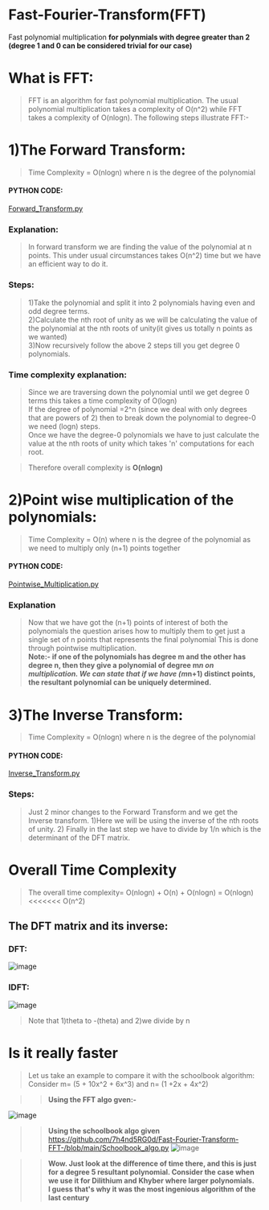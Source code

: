 # Fast-Fourier-Transform(FFT)
Fast polynomial multiplication **for polynmials with degree greater than 2 (degree 1 and 0 can be considered trivial for our case)**

# What is FFT:
> FFT is an algorithm for fast polynomial multiplication. The usual polynomial multiplication takes a complexity of O(n^2) while FFT takes a complexity of O(nlogn).
The following steps illustrate FFT:-


# 1)The Forward Transform:
> Time Complexity = O(nlogn) where n is the degree of the polynomial 

#### PYTHON CODE:
[Forward_Transform.py](https://github.com/7h4nd5RG0d/Fast-Fourier-Transform-FFT-/blob/main/Foward_Transform.py)

### Explanation:
> In forward transform we are finding the value of the polynomial at n points. This under usual circumstances takes O(n^2) time but we have an efficient way to do it.
### Steps:
> 1)Take the polynomial and split it into 2 polynomials having even and odd degree terms.  
> 2)Calculate the nth root of unity as we will be calculating the value of the polynomial at the nth roots of unity(it gives us totally n points as we wanted)    
> 3)Now recursively follow the above 2 steps till you get degree 0 polynomials.     

### Time complexity explanation:
> Since we are traversing down the polynomial until we get degree 0 terms this takes a time complexity of O(logn)     
If the degree of polynomial =2^n (since we deal with only degrees that are powers of 2) then to break down the polynomial to degree-0 we need (logn) steps.  
Once we have the degree-0 polynomials we have to just calculate the value at the nth roots of unity which takes 'n' computations for each root.

>  Therefore overall complexity is **O(nlogn)**

   
# 2)Point wise multiplication of the polynomials:
>Time Complexity = O(n) where n is the degree of the polynomial as we need to multiply only (n+1) points together

#### PYTHON CODE:
[Pointwise_Multiplication.py](https://github.com/7h4nd5RG0d/Fast-Fourier-Transform-FFT-/blob/main/Pointwise_Multiplication.py)

### Explanation
> Now that we have got the (n+1) points of interest of both the polynomials the question arises how to multiply them to get just a single set of n points that represents the final polynomial
> This is done through pointwise multiplication.     
>**Note:- if one of the polynomials has degree m and the other has degree n, then they give a polynomial of degree m*n on multiplication. We can state that if we have (m*n+1) distinct points, the resultant polynomial can be uniquely determined.**

# 3)The Inverse Transform:
>Time Complexity = O(nlogn) where n is the degree of the polynomial 

#### PYTHON CODE:
[Inverse_Transform.py](https://github.com/7h4nd5RG0d/Fast-Fourier-Transform-FFT-/blob/main/Inverse_Transform.py)
### Steps:
> Just 2 minor changes to the Forward Transform and we get the Inverse transform.
> 1)Here we will be using the inverse of the nth roots of unity.
> 2) Finally in the last step we have to divide by 1/n which is the determinant of the DFT matrix.

# Overall Time Complexity
> The overall time complexity= O(nlogn) + O(n) + O(nlogn) = O(nlogn) <<<<<<< O(n^2) 

## The DFT matrix and its inverse:
### DFT:
![image](https://github.com/7h4nd5RG0d/Fast-Fourier-Transform-FFT-/assets/128285431/d3568da8-7b28-4cf4-8b96-836fb970d0d2)

### IDFT:
![image](https://github.com/7h4nd5RG0d/Fast-Fourier-Transform-FFT-/assets/128285431/2d3daad5-5c05-492a-8888-008362b23c76)

> Note that 1)theta to -(theta) and  2)we divide by n 


# Is it really faster

>Let us take an example to compare it with the schoolbook algorithm:
>Consider m= (5 + 10x^2 + 6x^3)  and n= (1 +2x + 4x^2)


>>**Using the FFT algo gven:-**


![image](https://github.com/7h4nd5RG0d/Fast-Fourier-Transform-FFT-/assets/128285431/a1d083c0-8f5e-4176-901b-7360905630ff)

>>**Using the schoolbook algo given** 
>>https://github.com/7h4nd5RG0d/Fast-Fourier-Transform-FFT-/blob/main/Schoolbook_algo.py
![image](https://github.com/7h4nd5RG0d/Fast-Fourier-Transform-FFT-/assets/128285431/03d9d978-a5e9-40b9-b43c-f36aecd8d0e4)


>>**Wow. Just look at the difference of time there, and this is just for a degree 5 resultant polynomial. Consider the case when we use it for Dilithium and Khyber where larger polynomials.  
>>I guess that's why it was the most ingenious algorithm of the last century**

